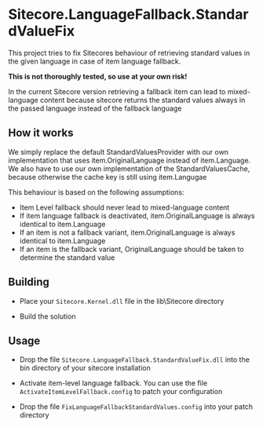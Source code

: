 # Sitecore.LanguageFallback.StandardValueFix

This project tries to fix Sitecores behaviour of retrieving standard values in the given language in case of item language fallback.

**This is not thoroughly tested, so use at your own risk!**

In the current Sitecore version retrieving a fallback item can lead to mixed-language content because sitecore returns the standard values always in the passed language instead of the fallback language

## How it works

We simply replace the default StandardValuesProvider with our own implementation that uses item.OriginalLanguage instead of item.Language. We also have to use our own implementation of the StandardValuesCache, because otherwise the cache key is still using item.Langugae

This behaviour is based on the following assumptions:
* Item Level fallback should never lead to mixed-language content
* If item language fallback is deactivated, item.OriginalLanguage is always identical to item.Language
* If an item is not a fallback variant, item.OriginalLanguage is always identical to item.Language
* If an item is the fallback variant, OriginalLanguage should be taken to determine the standard value

## Building

* Place your `Sitecore.Kernel.dll` file in the lib\Sitecore directory

* Build the solution

## Usage

* Drop the file `Sitecore.LanguageFallback.StandardValueFix.dll` into the bin directory of your sitecore installation

* Activate item-level language fallback. You can use the file `ActivateItemLevelFallback.config` to patch your configuration

* Drop the file `FixLanguageFallbackStandardValues.config` into your patch directory